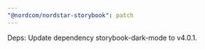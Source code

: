 ```yaml
---
"@nordcom/nordstar-storybook": patch
---
```


Deps: Update dependency storybook-dark-mode to v4.0.1.
